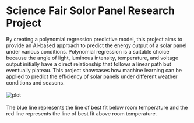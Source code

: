 # Science Fair Solor Panel Research Project

By creating a polynomial regression predictive model, this project aims to provide an AI-based approach to predict the energy output of a solar panel under various conditions. Polynomial regression is a suitable choice because the angle of light, luminous intensity, temperature, and voltage output initially have a direct relationship that follows a linear path but eventually plateau. This project showcases how machine learning can be applied to predict the efficiency of solar panels under different weather conditions and seasons.
<br />
<br />
![plot](https://github.com/Overclocker2077/Solar-Panel-Research-Project/blob/main/Screenshot%202024-11-28%20091100.png)
<br />
<br />
The blue line represents the line of best fit below room temperature and the red line represents the line of best fit above room temperature.
